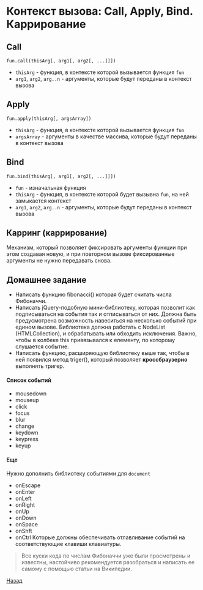 # Контекст вызова: Call, Apply, Bind. Каррирование

## Call
```
fun.call(thisArg[, arg1[, arg2[, ...]]])
```
- `thisArg` - функция, в контексте которой вызывается функция `fun`
- `arg1`, `arg2`, `arg..n` - аргументы, которые будут переданы в контекст вызова

## Apply
```
fun.apply(thisArg[, argsArray])
```
- `thisArg` - функция, в контексте которой вызывается функция `fun`
- `argsArray` - аргументы в качестве массива, которые будут переданы в контекст вызова

## Bind
```
fun.bind(thisArg[, arg1[, arg2[, ...]]])
```
- `fun` - изначальная функция
- `thisArg` - функция, в контексте которой будет вызывна `fun`, на ней замыкается контекст
- `arg1`, `arg2`, `arg..n` - аргументы, которые будут переданы в контекст вызова

## Карринг (каррирование)

Механизм, который позволяет фиксировать аргументы функции при этом создавая новую, и при повторном вызове фиксированные аргументы не нужно передавать снова.

## Домашнее задание

- Написать функцию fibonacci() которая будет считать числа Фибоначчи.
- Написать jQuery-подобную мини-библиотеку, которая позволит как подписываться на события так и отписываться от них. Должна быть предусмотрена возможность навеситься на несколько событий при едином вызове. Библиотека должна работать с NodeList (HTMLCollection), и обрабатывать или обходить исключения. Важно, чтобы в колбеке this привязывался к елементу, по которому слушается событие.
- Написать функцию, расширяющую библиотеку выше так, чтобы в ней появился метод triger(), который позволяет **кроссбраузерно** выполнять тригер.

#### Список событий
- mousedown
- mouseup
- click
- focus
- blur
- change
- keydown
- keypress
- keyup

#### Еще
Нужно дополнить библиотеку событиями для `document`
- onEscape
- onEnter
- onLeft
- onRight
- onUp
- onDown
- onSpace
- onShft
- onCtrl
Которые должны обеспечивать отлавливание событий на соответствующие клавиши клавиатуры.

> Все куски кода по числам Фибоначчи уже были просмотрены и известны, настойчиво рекомендуется разобраться и написать ее самому с помощью статьи на Википедии.


[Назад](https://github.com/inkorcoder/js-grow-up)